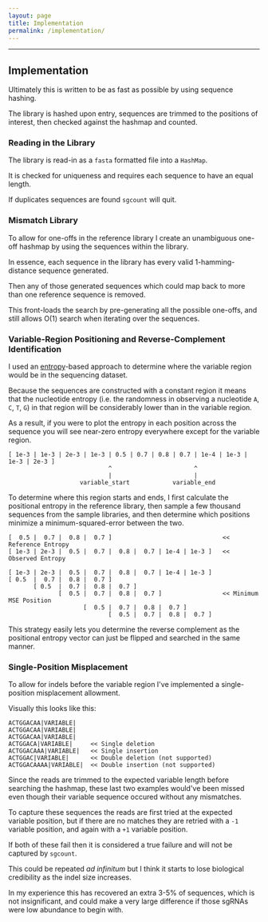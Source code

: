 ```yaml
---
layout: page
title: Implementation
permalink: /implementation/
---
```


---
## Implementation
Ultimately this is written to be as fast as possible by using sequence hashing.

The library is hashed upon entry, sequences are trimmed to the positions of interest, then checked against the hashmap and counted.

### Reading in the Library
The library is read-in as a `fasta` formatted file into a `HashMap`. 

It is checked for uniqueness and requires each sequence to have an equal length.

If duplicates sequences are found `sgcount` will quit.

### Mismatch Library
To allow for one-offs in the reference library I create an unambiguous one-off hashmap by using the sequences within the library.

In essence, each sequence in the library has every valid 1-hamming-distance sequence generated.

Then any of those generated sequences which could map back to more than one reference sequence is removed.

This front-loads the search by pre-generating all the possible one-offs, and still allows O(1) search when iterating over the sequences.

### Variable-Region Positioning and Reverse-Complement Identification
I used an [entropy](https://en.wikipedia.org/wiki/Entropy_(information_theory))-based approach to determine where the variable region would be in the sequencing dataset.

Because the sequences are constructed with a constant region it means that the nucleotide entropy (i.e. the randomness in observing a nucleotide `A`, `C`, `T`, `G`) in that region will be considerably lower than in the variable region.

As a result, if you were to plot the entropy in each position across the sequence you will see near-zero entropy everywhere except for the variable region.

```
[ 1e-3 | 1e-3 | 2e-3 | 1e-3 | 0.5 | 0.7 | 0.8 | 0.7 | 1e-4 | 1e-3 | 1e-3 | 2e-3 ]
                            ^                       ^
                            |                       |
                    variable_start            variable_end
```

To determine where this region starts and ends, I first calculate the positional entropy in the reference library, then sample a few thousand sequences from the sample libraries, and then determine which positions minimize a minimum-squared-error between the two. 

```
[  0.5 |  0.7 |  0.8 |  0.7 ]                               << Reference Entropy
[ 1e-3 | 2e-3 |  0.5 |  0.7 |  0.8 |  0.7 | 1e-4 | 1e-3 ]   <<  Observed Entropy
```

```
[ 1e-3 | 2e-3 |  0.5 |  0.7 |  0.8 |  0.7 | 1e-4 | 1e-3 ]
[ 0.5  |  0.7 |  0.8 |  0.7 ]
       [ 0.5  |  0.7 |  0.8 |  0.7 ]
              [  0.5 |  0.7 |  0.8 |  0.7 ]                 << Minimum MSE Position
                     [  0.5 |  0.7 |  0.8 |  0.7 ]
                            [  0.5 |  0.7 |  0.8 |  0.7 ]
```


This strategy easily lets you determine the reverse complement as the positional entropy vector can just be flipped and searched in the same manner.

### Single-Position Misplacement
To allow for indels before the variable region I've implemented a single-position misplacement allowment.

Visually this looks like this:
```
ACTGGACAA|VARIABLE|
ACTGGACAA|VARIABLE|
ACTGGACAA|VARIABLE|
ACTGGACA|VARIABLE|     << Single deletion
ACTGGACAAA|VARIABLE|   << Single insertion
ACTGGAC|VARIABLE|      << Double deletion (not supported)
ACTGGACAAAA|VARIABLE|  << Double insertion (not supported)

```

Since the reads are trimmed to the expected variable length before searching the hashmap, these last two examples would've been missed even though their variable sequence occured without any mismatches.

To capture these sequences the reads are first tried at the expected variable position, but if there are no matches they are retried with a `-1` variable position, and again with a `+1` variable position.

If both of these fail then it is considered a true failure and will not be captured by `sgcount`.

This could be repeated _ad infinitum_ but I think it starts to lose biological credibility as the indel size increases.

In my experience this has recovered an extra 3-5% of sequences, which is not insignificant, and could make a very large difference if those sgRNAs were low abundance to begin with.
